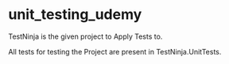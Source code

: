 # unit_testing_udemy

TestNinja is the given project to Apply Tests to.

All tests for testing the Project are present in TestNinja.UnitTests.
